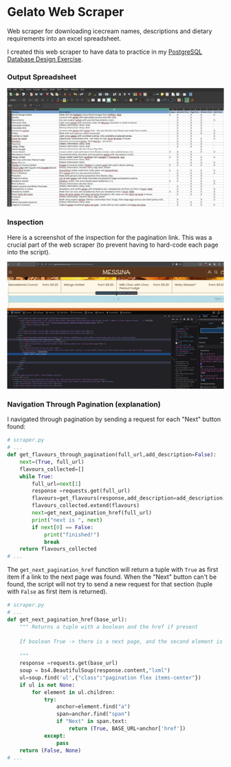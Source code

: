 # Gelato Web Scraper

Web scraper for downloading icecream names, descriptions and dietary requirements into an excel spreadsheet.

I created this web scraper to have data to practice in my [PostgreSQL Database Design Exercise](https://github.com/lmponcio/postgresql-icecream-db).

### Output Spreadsheet

<img src="./media/output_sheet.jpg" width="700" />

### Inspection
Here is a screenshot of the inspection for the pagination link. This was a crucial part of the web scraper (to prevent having to hard-code each page into the script).

<img src="./media/inspection.jpg" width="700" />

### Navigation Through Pagination (explanation)

I navigated through pagination by sending a request for each "Next" button found:

```python
# scraper.py
# ...
def get_flavours_through_pagination(full_url,add_description=False):
    next=(True, full_url)
    flavours_collected=[]
    while True:
        full_url=next[1]
        response =requests.get(full_url)
        flavours=get_flavours(response,add_description=add_description)
        flavours_collected.extend(flavours)
        next=get_next_pagination_href(full_url)
        print("next is ", next)
        if next[0] == False:
            print("finished!")
            break
    return flavours_collected
# ...
```
The `get_next_pagination_href` function will return a tuple with `True` as first item if a link to the next page was found. When the "Next" button can't be found, the script will not try to send a new request for that section (tuple with `False` as first item is returned).
```python
# scraper.py
# ...
def get_next_pagination_href(base_url):
    """ Returns a tuple with a boolean and the href if present

    If boolean True -> there is a next page, and the second element is the link

    """
    response =requests.get(base_url)
    soup = bs4.BeautifulSoup(response.content,"lxml")
    ul=soup.find('ul',{"class":"pagination flex items-center"})  
    if ul is not None:
        for element in ul.children:
            try:
                anchor=element.find("a")
                span=anchor.find("span")
                if "Next" in span.text:
                    return (True, BASE_URL+anchor['href']) 
            except:
                pass
    return (False, None)
# ...
```


